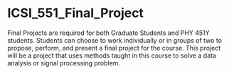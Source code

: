 # ICSI_551_Final_Project
Final Projects are required for both Graduate Students and PHY 451Y students. Students can choose to work individually or in groups of two to propose, perform, and present a final project for the course. This project will be a project that uses methods taught in this course to solve a data analysis or signal processing problem.
